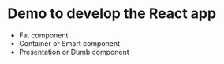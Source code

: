 # Demo to develop the React app

* Fat component
* Container or Smart component
* Presentation or Dumb component
